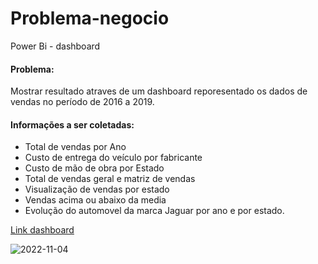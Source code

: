 # Problema-negocio
Power Bi - dashboard

#### Problema:

Mostrar resultado atraves de um dashboard reporesentado os dados de vendas no período de 2016 a 2019.

#### Informações a ser coletadas:

- Total de vendas por Ano 
- Custo de entrega do veículo por fabricante
- Custo de mão de obra por Estado
- Total de vendas geral e matriz de vendas
- Visualização de vendas por estado 
- Vendas acima ou abaixo da media
- Evolução do automovel da marca Jaguar por ano e por estado.

[Link dashboard](https://app.powerbi.com/links/Mhqz8saV1p?ctid=659ce2b8-0714-4198-8c38-dc9b60aabb57&pbi_source=linkShare)

![2022-11-04](https://user-images.githubusercontent.com/90153628/200040818-bfd29b94-18fd-48fa-a4cf-0a4fbe1db6f7.png)



